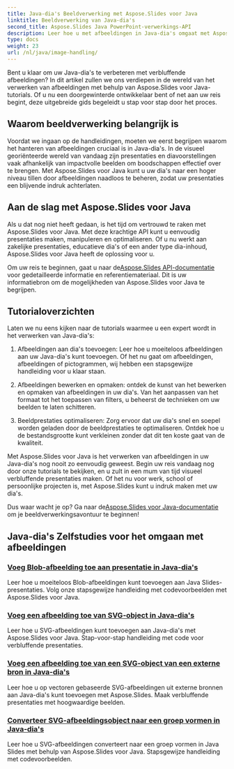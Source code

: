```yaml
---
title: Java-dia's Beeldverwerking met Aspose.Slides voor Java
linktitle: Beeldverwerking van Java-dia's
second_title: Aspose.Slides Java PowerPoint-verwerkings-API
description: Leer hoe u met afbeeldingen in Java-dia's omgaat met Aspose.Slides voor Java-tutorials. Ontdek stapsgewijze begeleiding voor efficiënt beeldbeheer.
type: docs
weight: 23
url: /nl/java/image-handling/
---
```


Bent u klaar om uw Java-dia's te verbeteren met verbluffende afbeeldingen? In dit artikel zullen we ons verdiepen in de wereld van het verwerken van afbeeldingen met behulp van Aspose.Slides voor Java-tutorials. Of u nu een doorgewinterde ontwikkelaar bent of net aan uw reis begint, deze uitgebreide gids begeleidt u stap voor stap door het proces.

## Waarom beeldverwerking belangrijk is

Voordat we ingaan op de handleidingen, moeten we eerst begrijpen waarom het hanteren van afbeeldingen cruciaal is in Java-dia's. In de visueel georiënteerde wereld van vandaag zijn presentaties en diavoorstellingen vaak afhankelijk van impactvolle beelden om boodschappen effectief over te brengen. Met Aspose.Slides voor Java kunt u uw dia's naar een hoger niveau tillen door afbeeldingen naadloos te beheren, zodat uw presentaties een blijvende indruk achterlaten.

## Aan de slag met Aspose.Slides voor Java

Als u dat nog niet heeft gedaan, is het tijd om vertrouwd te raken met Aspose.Slides voor Java. Met deze krachtige API kunt u eenvoudig presentaties maken, manipuleren en optimaliseren. Of u nu werkt aan zakelijke presentaties, educatieve dia's of een ander type dia-inhoud, Aspose.Slides voor Java heeft de oplossing voor u.

 Om uw reis te beginnen, gaat u naar de[Aspose.Slides API-documentatie](https://reference.aspose.com/slides/java/) voor gedetailleerde informatie en referentiemateriaal. Dit is uw informatiebron om de mogelijkheden van Aspose.Slides voor Java te begrijpen.

## Tutorialoverzichten

Laten we nu eens kijken naar de tutorials waarmee u een expert wordt in het verwerken van Java-dia's:

1. Afbeeldingen aan dia's toevoegen: Leer hoe u moeiteloos afbeeldingen aan uw Java-dia's kunt toevoegen. Of het nu gaat om afbeeldingen, afbeeldingen of pictogrammen, wij hebben een stapsgewijze handleiding voor u klaar staan.

2. Afbeeldingen bewerken en opmaken: ontdek de kunst van het bewerken en opmaken van afbeeldingen in uw dia's. Van het aanpassen van het formaat tot het toepassen van filters, u beheerst de technieken om uw beelden te laten schitteren.

3. Beeldprestaties optimaliseren: Zorg ervoor dat uw dia's snel en soepel worden geladen door de beeldprestaties te optimaliseren. Ontdek hoe u de bestandsgrootte kunt verkleinen zonder dat dit ten koste gaat van de kwaliteit.

Met Aspose.Slides voor Java is het verwerken van afbeeldingen in uw Java-dia's nog nooit zo eenvoudig geweest. Begin uw reis vandaag nog door onze tutorials te bekijken, en u zult in een mum van tijd visueel verbluffende presentaties maken. Of het nu voor werk, school of persoonlijke projecten is, met Aspose.Slides kunt u indruk maken met uw dia's.

 Dus waar wacht je op? Ga naar de[Aspose.Slides voor Java-documentatie](https://reference.aspose.com/slides/java/) om je beeldverwerkingsavontuur te beginnen!
## Java-dia's Zelfstudies voor het omgaan met afbeeldingen
### [Voeg Blob-afbeelding toe aan presentatie in Java-dia's](./add-blob-image-to-presentation-in-java-slides/)
Leer hoe u moeiteloos Blob-afbeeldingen kunt toevoegen aan Java Slides-presentaties. Volg onze stapsgewijze handleiding met codevoorbeelden met Aspose.Slides voor Java.
### [Voeg een afbeelding toe van SVG-object in Java-dia's](./add-image-from-svg-object-in-java-slides/)
Leer hoe u SVG-afbeeldingen kunt toevoegen aan Java-dia's met Aspose.Slides voor Java. Stap-voor-stap handleiding met code voor verbluffende presentaties.
### [Voeg een afbeelding toe van een SVG-object van een externe bron in Java-dia's](./add-image-from-svg-object-from-external-resource-in-java-slides/)
Leer hoe u op vectoren gebaseerde SVG-afbeeldingen uit externe bronnen aan Java-dia's kunt toevoegen met Aspose.Slides. Maak verbluffende presentaties met hoogwaardige beelden.
### [Converteer SVG-afbeeldingsobject naar een groep vormen in Java-dia's](./convert-svg-image-object-into-group-of-shapes-in-java-slides/)
Leer hoe u SVG-afbeeldingen converteert naar een groep vormen in Java Slides met behulp van Aspose.Slides voor Java. Stapsgewijze handleiding met codevoorbeelden.
